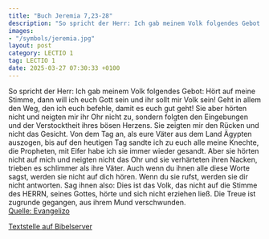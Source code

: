 ```yaml
---
title: "Buch Jeremia 7,23-28"
description: "So spricht der Herr: Ich gab meinem Volk folgendes Gebot: Hört auf meine Stimme, dann will ich euch Gott sein und ihr sollt mir Volk sein! Geht in allem den Weg, den ich euch befehle, damit es euch gut geht! Sie aber hörten nicht und neigten mir ihr Ohr nicht zu, sondern folgten ...."
images:
- "/symbols/jeremia.jpg"
layout: post
category: LECTIO 1
tag: LECTIO 1
date: 2025-03-27 07:30:33 +0100
---
```

So spricht der Herr: Ich gab meinem Volk folgendes Gebot: Hört auf meine Stimme, dann will ich euch Gott sein und ihr sollt mir Volk sein! Geht in allem den Weg, den ich euch befehle, damit es euch gut geht!
Sie aber hörten nicht und neigten mir ihr Ohr nicht zu, sondern folgten den Eingebungen und der Verstocktheit ihres bösen Herzens.<!--more--> Sie zeigten mir den Rücken und nicht das Gesicht.
Von dem Tag an, als eure Väter aus dem Land Ägypten auszogen, bis auf den heutigen Tag sandte ich zu euch alle meine Knechte, die Propheten, mit Eifer habe ich sie immer wieder gesandt.
Aber sie hörten nicht auf mich und neigten nicht das Ohr und sie verhärteten ihren Nacken, trieben es schlimmer als ihre Väter.
Auch wenn du ihnen alle diese Worte sagst, werden sie nicht auf dich hören. Wenn du sie rufst, werden sie dir nicht antworten.
Sag ihnen also: Dies ist das Volk, das nicht auf die Stimme des HERRN, seines Gottes, hörte und sich nicht erziehen ließ. Die Treue ist zugrunde gegangen, aus ihrem Mund verschwunden.<br>
[Quelle: Evangelizo](https://evangeliumtagfuertag.org/DE/gospel)

[Textstelle auf Bibelserver](https://www.bibleserver.com/EU/Jeremia7,23-28)
